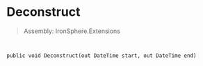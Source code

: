 ﻿

# Deconstruct

> Assembly: IronSphere.Extensions



```


public void Deconstruct(out DateTime start, out DateTime end)
```